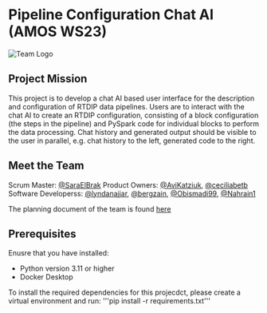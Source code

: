 # Pipeline Configuration Chat AI (AMOS WS23)
![Team Logo](https://github.com/amosproj/amos2023ws05-pipeline-config-chat-ai/tree/main/Deliverables/sprint-01/team-logo.png)

## Project Mission 
This project is to develop a chat AI based user interface for the description and configuration of
RTDIP data pipelines. Users are to interact with the chat AI to create an RTDIP configuration,
consisting of a block configuration (the steps in the pipeline) and PySpark code for individual
blocks to perform the data processing. Chat history and generated output should be visible to the user in parallel, e.g. chat history to the left, generated code to the right.

## Meet the Team 
Scrum Master: [@SaraElBrak](https://github.com/SaraElBrak)
Product Owners: [@AviKatziuk](https://github.com/AviKatziuk), [@ceciliabetb](https://github.com/ceciliabetb)
Software Developerss: [@lyndanajjar](https://github.com/lyndanajjar), [@bergzain](https://github.com/bergzain), [@Obismadi99](https://github.com/Obismadi99), [@Nahrain1](https://github.com/Nahrain1)

The planning document of the team is found [here](https://docs.google.com/spreadsheets/d/1m1z2m_p6k0ATw0RVNXJMbDp-RrOOPxpu0c3PPCtrwBI/edit#gid=6) 

## Prerequisites
Enusre that you have installed:

* Python version 3.11 or higher
* Docker Desktop 

To install the required dependencies for this projecdct, please create a virtual environment and run: 
'''pip install -r requirements.txt'''










